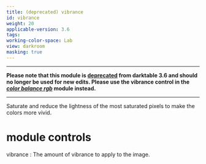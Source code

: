 ```yaml
---
title: (deprecated) vibrance
id: vibrance
weight: 20
applicable-version: 3.6
tags: 
working-color-space: Lab 
view: darkroom
masking: true
---
```


---

**Please note that this module is [deprecated](../../darkroom/processing-modules/deprecated.md) from darktable 3.6 and should no longer be used for new edits. Please use the vibrance control in the [_color balance rgb_](./color-balance-rgb.md) module instead.**

---

Saturate and reduce the lightness of the most saturated pixels to make the colors more vivid.

# module controls

vibrance
: The amount of vibrance to apply to the image.
